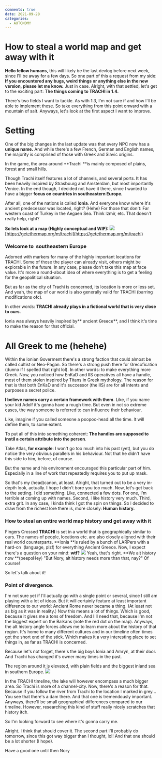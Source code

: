 ```yaml
---
comments: true
date: 2021-09-28
categories:
  - AUTONOMY
---
```


# How to steal a world map and get away with it

**Hello fellow humans,**
this will likely be the last devlog before next week, since I'll be away for a few days.
So one part of this a request from my side:
**If you encountered any bugs, weird things or anything else in the new version, please let me know.**
Just in case.
Alright, with that settled, let's get to the exciting part:
**The things coming to TRACHI in 1.4.**

<!-- more -->
There's two fields I want to tackle.
As with 1.3, I'm not sure if and how I'll be able to implement these.
So take everything from this point onward with a mountain of salt.
Anyways, let's look at the first aspect I want to improve.
# Setting
One of the big changes in the last update was that every NPC now has a **unique name.**
And while there's a few French, German and English names, the majority is comprised of those with Greek and Slavic origins.

In the game, the area around **Trachi **is mainly composed of plains, forest and small hills.

Though Trachi itself features a lot of channels, and several ports.
It has been heavily inspired by Strasbourg and Amsterdam, but most importantly Venice.
In the end though, I decided not have it there, since I wanted to have a bigger **focus on countries in southeastern Europe**.

After all, one of the nations is called **Ionia**. 
And everyone know where it's ancient predecessor was located, right? (Hehe)
For those that don't: Far western coast of Turkey in the Aegaen Sea. Think Izmir, etc.
That doesn't really help, right?

**So lets look at a map (Highly conceptual and WIP):**
**![](https://img.itch.zone/aW1nLzcwODAyNzcucG5n/original/FOUeGI.png)**
[https://getethermap.org/m/trachi](https://getethermap.org/m/trachi)

### Welcome to  southeastern Europe
Adorned with markers for many of the highly important locations for TRACHI. 
Some of those the player can already visit, others might be explorable in the future.
In any case, please don't take this map at face value.
It's more a round-about idea of where everything is to get a feeling for the geopolitical situation. 

But as far as the city of Trachi is concerned, its location is more or less set.
And yeah, the map of our world is also generally valid for TRACHI (barring modifications ofc).

In other words: 
**TRACHI already plays in a fictional world that is very close to ours.**

Ionia was always heavily inspired by** ancient Greece**, and I think it's time to make the reason for that official.

# All Greek to me (hehehe)
Within the Ionian Goverment there's a strong faction that could almost be called cultist or Neo-Pagan.
So there's a strong push there for Grecofication (dunno if I spelled that right lol).
In other words: to make everything more Greek.
Now, you noticed how EnKaD and IIS operatives all have a handle, most of them stolen inspired by Titans in Greek mythology.
The reason for that is that both EnKaD and it's successor (the IIS) are for all intents and purposes a secret police.

**I believe names carry a certain framework with them.**
Like, if you name your kid Adolf it's gonna have a rough time.
But even in not so extreme cases, the way someone is referred to can influence their behaviour.

Like, imagine if you called someone a poopoo-head all the time.
It will define them, to some extent.

To put all of this into something coherent:
**The handles are supposed to instil a certain attribute into the person.**

Take Atlas, **for example**:
I won't go too much into his past (yet), but you do notice the very obvious parallels in his behaviour.
Not that he didn't have this side to him, before, of course.

But the name and his environment encouraged this particular part of him.
Especially in a line of work that repeatedly requires you to put up mask.

So that's my (head)canon, at least.
Alright, that turned out to be a very in-depth look, actually.
I hope I didn't bore you too much.
Now, let's get back to the setting.
I did something.
Like, connected a few dots.
For one, I'm terrible at coming up with names.
Second, I like history very much.
Third, extra grit.
In any case, I kinda think I got the spin on things.
So I decided to draw from the richest lore there is, more closely:
**Human history.**

### How to steal an entire world map history and get away with it
Fingers Crossed
**TRACHI** is set in a world that is geographically similar to ours.
The names of people, locations etc. are also closely aligned with their real world counterparts.
**Ionia **is ruled by a bunch of LARPers with a hard-on  (language, plz!) for everything Ancient Greece.
Now, I expect there's a question on your mind:
**wtf?**
![](https://img.itch.zone/aW1nLzcwODAxNzgucG5n/original/zNmL9A.png)
Yeah, that's right.
 **We alt history now **(peepoHey)
"But Nory, alt history needs more than that, nay?"
Of course!

So let's talk about it!

### Point of divergence.
I'm not sure yet if I'll actually go with a single point or several, since I still am playing with a lot of ideas.
But it will certainly feature at least important difference to our world:
Ancient Rome never became a thing.
(At least not as big as it was in reality.)
Now this means a lot of things.
Which is good, because it gives me a tons of freedom.
And I'll need that, because I'm not the biggest expert on the Balkans (note the red dot on the map).
Anyways, the alt history angle forces allows me to learn more about the history of that region.
It's home to many different cultures and in our timeline often times got the short end of the stick.
Which makes it a very interesting place to set things in, as far as TRACHI is concerned.

Because let's not forget, there's the big boys Ionia and Amryn, at their door.
And Trachi has changed it's owner many times in the past.

The region around it is elevated, with plain fields and the biggest inland sea in southern Europe.
![](https://img.itch.zone/aW1nLzcwODAyOTcucG5n/original/KNryqT.png)

In the TRACHI timeline, the lake will however encompass a much bigger area.
So Trachi is more of a channel-city.
Now, there's a reason for that.
Because if you follow the river from Trachi to the location I marked in grey...
You see that there's a dam there.
And that one is tremendously important.
Anyways, there'll be small geographical differences compared to our timeline.
However, researching this kind of stuff really nicely scratches that history itch.

So I'm looking forward to see where it's gonna carry me.

Alright. I think that should cover it.
The second part I'll probably do tomorrow, since this got way bigger than I thought, lol!
And that one should be a lot shorter (I hope).

Have a good one until then
Nory
